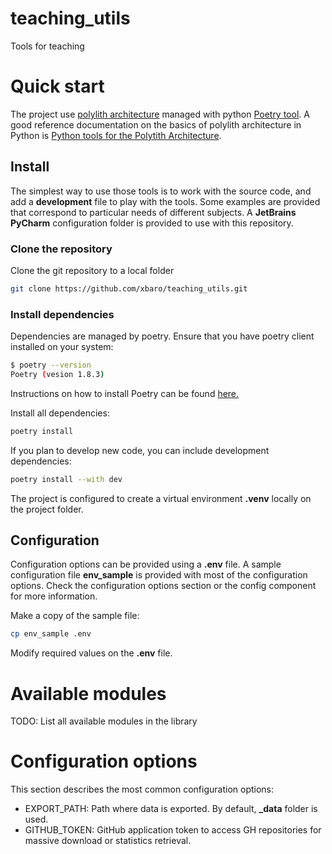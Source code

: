 # teaching_utils
Tools for teaching


# Quick start

The project use [polylith architecture](https://polylith.gitbook.io/polylith) managed with python [Poetry tool](). 
A good reference documentation on the basics of polylith architecture in Python is [Python tools for the Polytith Architecture](https://davidvujic.github.io/python-polylith-docs/).


## Install

The simplest way to use those tools is to work with the source code, and add a **development** file to play with the tools. Some examples are provided that correspond to
particular needs of different subjects. A **JetBrains PyCharm** configuration folder is provided to use with this repository.

### Clone the repository
Clone the git repository to a local folder
```bash
git clone https://github.com/xbaro/teaching_utils.git
```

### Install dependencies
Dependencies are managed by poetry. Ensure that you have poetry client installed on your system:
```bash
$ poetry --version
Poetry (vesion 1.8.3)
```
Instructions on how to install Poetry can be found [here.](https://python-poetry.org/docs/#installation)

Install all dependencies:

```bash
poetry install
```

If you plan to develop new code, you can include development dependencies:

```bash
poetry install --with dev
``` 

The project is configured to create a virtual environment **.venv** locally on the project folder.

## Configuration

Configuration options can be provided using a **.env** file. A sample configuration file **env_sample** is provided with
most of the configuration options. Check the configuration options section or the config component for more information.

Make a copy of the sample file:
```bash
cp env_sample .env
```

Modify required values on the **.env** file.

# Available modules
TODO: List all available modules in the library 

# Configuration options

This section describes the most common configuration options:

- EXPORT_PATH: Path where data is exported. By default, **_data** folder is used.
- GITHUB_TOKEN: GitHub application token to access GH repositories for massive download or statistics retrieval.
